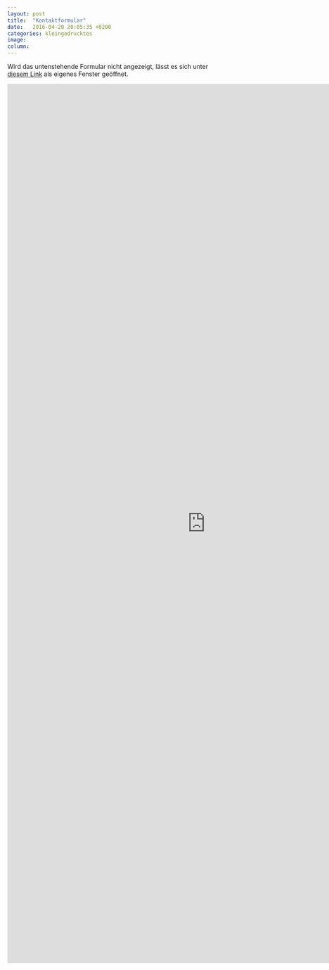 ```yaml
---
layout: post
title:  "Kontaktformular"
date:   2016-04-20 20:05:35 +0200
categories: kleingedrucktes
image:
column:
---
```

Wird das untenstehende Formular nicht angezeigt, lässt es sich unter [diesem Link](http://goo.gl/forms/iEEYQbDPYD) als eigenes Fenster geöffnet.
<iframe src="https://docs.google.com/forms/d/e/1FAIpQLSdrXhmA0onlcX2vZTlSv-Co8OyFP9xEpZsJw7UPvoml6E92-Q/viewform?embedded=true" width="900" height="2000" frameborder="0" marginheight="0" marginwidth="0">Wird geladen...</iframe> 
